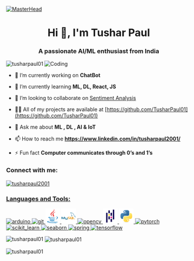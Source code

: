 [![MasterHead](https://www.isktechnologies.com/img/blog/ai-banner.jpg)](https://www.linkedin.com/in/tusharpaul2001/)
<h1 align="center">Hi 👋, I'm Tushar Paul</h1>
<h3 align="center">A passionate AI/ML enthusiast from India</h3>
<img align="right" alt="Coding" width="400" src="https://media.tenor.com/flflC6GFzO8AAAAM/sultan-alrefaei-programmer.gif">
<p align="left"> <img src="https://komarev.com/ghpvc/?username=tusharpaul01&label=Profile%20views&color=0e75b6&style=flat" alt="tusharpaul01" /> </p>


- 🔭 I’m currently working on **ChatBot**

- 🌱 I’m currently learning **ML, DL, React, JS**

- 👯 I’m looking to collaborate on [Sentiment Analysis](https://wilted-left-quail.anvil.app/)

- 👨‍💻 All of my projects are available at [https://github.com/TusharPaul01](https://github.com/TusharPaul01)

- 💬 Ask me about **ML , DL , AI & IoT**

- 📫 How to reach me **https://www.linkedin.com/in/tusharpaul2001/**

- ⚡ Fun fact **Computer communicates through 0’s and 1’s**

<h3 align="left">Connect with me:</h3>
<p align="left">
<a href="https://linkedin.com/in/tusharpaul2001" target="blank"><img align="center" src="https://raw.githubusercontent.com/rahuldkjain/github-profile-readme-generator/master/src/images/icons/Social/linked-in-alt.svg" alt="tusharpaul2001" height="30" width="40" /></a>
<a href="https://www.youtube.com/c/https://www.youtube.com/channel/ucnztzank97lpvtnpc24h9bw" target="blank"><img align="center" </a>
</p>

<h3 align="left">Languages and Tools:</h3>
<p align="left"> <a href="https://www.arduino.cc/" target="_blank" rel="noreferrer"> <img src="https://cdn.worldvectorlogo.com/logos/arduino-1.svg" alt="arduino" width="40" height="40"/> </a> <a href="https://git-scm.com/" target="_blank" rel="noreferrer"> <img src="https://www.vectorlogo.zone/logos/git-scm/git-scm-icon.svg" alt="git" width="40" height="40"/> </a> <a href="https://www.java.com" target="_blank" rel="noreferrer"> <img src="https://raw.githubusercontent.com/devicons/devicon/master/icons/java/java-original.svg" alt="java" width="40" height="40"/> </a> <a href="https://www.mysql.com/" target="_blank" rel="noreferrer"> <img src="https://raw.githubusercontent.com/devicons/devicon/master/icons/mysql/mysql-original-wordmark.svg" alt="mysql" width="40" height="40"/> </a> <a href="https://opencv.org/" target="_blank" rel="noreferrer"> <img src="https://www.vectorlogo.zone/logos/opencv/opencv-icon.svg" alt="opencv" width="40" height="40"/> </a> <a href="https://pandas.pydata.org/" target="_blank" rel="noreferrer"> <img src="https://raw.githubusercontent.com/devicons/devicon/2ae2a900d2f041da66e950e4d48052658d850630/icons/pandas/pandas-original.svg" alt="pandas" width="40" height="40"/> </a> <a href="https://www.python.org" target="_blank" rel="noreferrer"> <img src="https://raw.githubusercontent.com/devicons/devicon/master/icons/python/python-original.svg" alt="python" width="40" height="40"/> </a> <a href="https://pytorch.org/" target="_blank" rel="noreferrer"> <img src="https://www.vectorlogo.zone/logos/pytorch/pytorch-icon.svg" alt="pytorch" width="40" height="40"/> </a> <a href="https://scikit-learn.org/" target="_blank" rel="noreferrer"> <img src="https://upload.wikimedia.org/wikipedia/commons/0/05/Scikit_learn_logo_small.svg" alt="scikit_learn" width="40" height="40"/> </a> <a href="https://seaborn.pydata.org/" target="_blank" rel="noreferrer"> <img src="https://seaborn.pydata.org/_images/logo-mark-lightbg.svg" alt="seaborn" width="40" height="40"/> </a> <a href="https://spring.io/" target="_blank" rel="noreferrer"> <img src="https://www.vectorlogo.zone/logos/springio/springio-icon.svg" alt="spring" width="40" height="40"/> </a> <a href="https://www.tensorflow.org" target="_blank" rel="noreferrer"> <img src="https://www.vectorlogo.zone/logos/tensorflow/tensorflow-icon.svg" alt="tensorflow" width="40" height="40"/> </a> </p>

<p><img align="left" src="https://github-readme-stats.vercel.app/api/top-langs?username=tusharpaul01&show_icons=true&locale=en&layout=compact" alt="tusharpaul01" /></p>

<p>&nbsp;<img align="center" src="https://github-readme-stats.vercel.app/api?username=tusharpaul01&show_icons=true&locale=en" alt="tusharpaul01" /></p>

<p><img align="center" src="https://github-readme-streak-stats.herokuapp.com/?user=tusharpaul01&" alt="tusharpaul01" /></p>

